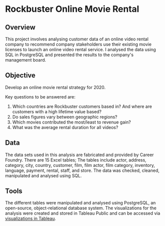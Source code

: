 # Rockbuster Online Movie Rental
## Overview
This project involves analysing customer data of an online video rental company to recommend company stakeholders use their existing movie licenses to launch an online video rental service. I analysed the data using SQL in PostgreSQL and presented the results to the company's management board.

## Objective
Develop an online movie rental strategy for 2020.

Key questions to be answered are:
1. Which countries are Rockbuster customers based in? And where are customers with a high lifetime value based?
2. Do sales figures vary between geographic regions?
3. Which movies contributed the most/least to revenue gain?
4. What was the average rental duration for all videos?

## Data
The data sets used in this analysis are fabricated and provided by Career Foundry. There are 15 Excel tables; The tables include actor, address, category, city, country, customer, film, film actor, film category, inventory, language, payment, rental, staff, and store. The data was checked, cleaned, manipulated and analysed using SQL. 

## Tools
The different tables were manipulated and analysed using PostgreSQL, an open-source, object-relational database system. The visualizations for the analysis were created and stored in Tableau Public and can be accessed via [visualizations in Tableau](https://public.tableau.com/app/profile/kimsan.mak/viz/Rockbusteronlinemovierental/Story1?publish=yes).



